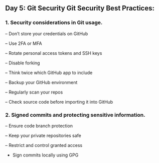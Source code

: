 ## Day 5: Git Security Git Security Best Practices:

### 1. Security considerations in Git usage.

– Don’t store your credentials on GitHub

– Use 2FA or MFA

– Rotate personal access tokens and SSH keys

– Disable forking

– Think twice which GitHub app to include

– Backup your GitHub environment

– Regularly scan your repos

– Check source code before importing it into GitHub

### 2. Signed commits and protecting sensitive information.

– Ensure code branch protection

– Keep your private repositories safe

– Restrict and control granted access

- Sign commits locally using GPG